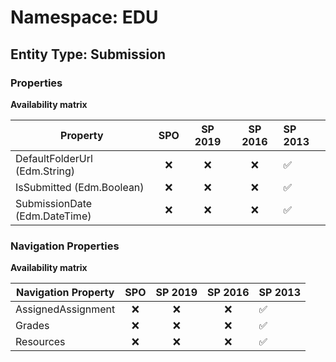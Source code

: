 # Namespace: EDU

## Entity Type: Submission

### Properties

**Availability matrix**

Property | SPO | SP 2019 | SP 2016 | SP 2013
----------|:---:|:-------:|:-------:|:-------
DefaultFolderUrl (Edm.String) | ❌ | ❌ | ❌ | ✅
IsSubmitted (Edm.Boolean) | ❌ | ❌ | ❌ | ✅
SubmissionDate (Edm.DateTime) | ❌ | ❌ | ❌ | ✅

### Navigation Properties

**Availability matrix**

Navigation Property | SPO | SP 2019 | SP 2016 | SP 2013
----------|:---:|:-------:|:-------:|:-------
AssignedAssignment | ❌ | ❌ | ❌ | ✅
Grades | ❌ | ❌ | ❌ | ✅
Resources | ❌ | ❌ | ❌ | ✅
